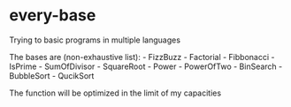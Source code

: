 # every-base

Trying to basic programs in multiple languages


The bases are (non-exhaustive list):
    - FizzBuzz
    - Factorial
    - Fibbonacci
    - IsPrime
    - SumOfDivisor
    - SquareRoot
    - Power
    - PowerOfTwo
    - BinSearch
    - BubbleSort
    - QucikSort

The function will be optimized in the limit of my capacities

